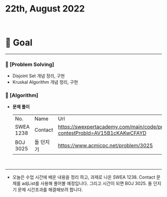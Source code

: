 # 22th, August 2022 
<br>

# 🍎 Goal
---

### 📗 **[Problem Solving]**
- Disjoint Set 개념 정리, 구현
- Kruskal Algorithm 개념 정리, 구현

### 📗 **[Algorithm]**
- **문제 풀이**
    <table>
    <tr>
      <td>No.</td>
      <td>Name</td>
      <td>Url</td>
    </tr>
    <tr>
      <td>SWEA 1238</td>
      <td>Contact</td>
      <td><a href>https://swexpertacademy.com/main/code/problem/problemDetail.do?contestProbId=AV15B1cKAKwCFAYD</td>
    </tr>
    <tr>
      <td>BOJ 3025</td>
      <td>돌 던지기</td>
      <td><a href>https://www.acmicpc.net/problem/3025</td>
    </tr>
  </table>
<br>

---

- 오늘은 수업 시간에 배운 내용을 정리 하고, 과제로 나온 SWEA 1238. Contact 문제를 adjList를 사용해 풀어볼 예정입니다. 그리고 시간이 되면 BOJ 3025. 돌 던지기 문제 시간초과를 해결해보려 합니다.

